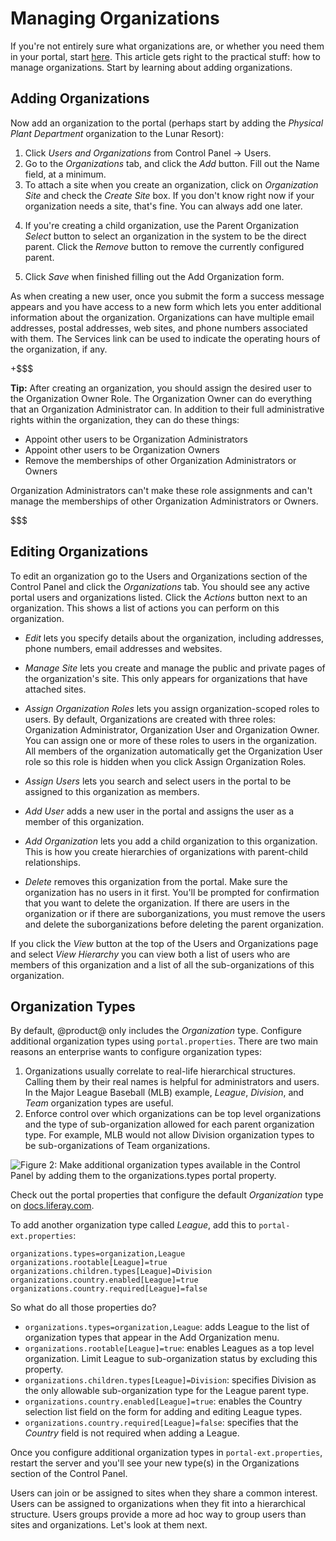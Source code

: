 # Managing Organizations

If you're not entirely sure what organizations are, or whether you need them in
your portal, start
[here](/discover/deployment/-/knowledge_base/7-0/organizations). 
This article gets right to the practical stuff: how to manage organizations.
Start by learning about adding organizations.

## Adding Organizations [](id=adding-organizations)

Now add an organization to the portal (perhaps start by adding the *Physical
Plant Department* organization to the Lunar Resort): 

1.  Click *Users and Organizations* from Control Panel &rarr; Users. 
2.  Go to the *Organizations* tab, and click the *Add* button. Fill out the Name
    field, at a minimum.
3.  To attach a site when you create an organization, click on *Organization
    Site* and check the *Create Site* box. If you don't know right
    now if your organization needs a site, that's fine. You can always add one
    later. 
<!-- Add a screenshot showing the Add Org UI -->
4.  If you're creating a child organization, use the Parent Organization
    *Select* button to select an organization in the system to be the direct
    parent. Click the *Remove* button to remove the currently configured parent.

5.  Click *Save* when finished filling out the Add Organization form.

As when creating a new user, once you submit the form a success message appears
and you have access to a new form which lets you enter additional information
about the organization. Organizations can have multiple email addresses, postal
addresses, web sites, and phone numbers associated with them.  The Services link
can be used to indicate the operating hours of the organization, if any.

<!-- Figure that shows a screenshot of the additional info for the org. -->

+$$$

**Tip:** After creating an organization, you should assign the desired user to
the Organization Owner Role. The Organization Owner can do everything that an
Organization Administrator can. In addition to their full administrative rights
within the organization, they can do these things:

- Appoint other users to be Organization Administrators 
- Appoint other users to be Organization Owners
- Remove the memberships of other Organization Administrators or Owners

Organization Administrators can't make these role assignments and can't manage
the memberships of other Organization Administrators or Owners.

$$$

## Editing Organizations [](id=editing-organizations)

To edit an organization go to the Users and Organizations section of the Control
Panel and click the *Organizations* tab. You should see any active portal users
and organizations listed. Click the *Actions* button next to an organization.
This shows a list of actions you can perform on this organization.

<!-- Screenshot of Actions Button menu options -->
- *Edit* lets you specify details about the organization, including addresses,
phone numbers, email addresses and websites.

- *Manage Site* lets you create and manage the public and private pages of the
organization's site. This only appears for organizations that have attached
sites.

- *Assign Organization Roles* lets you assign organization-scoped roles to
users. By default, Organizations are created with three roles: Organization
Administrator, Organization User and Organization Owner. You can assign one or
more of these roles to users in the organization. All members of the
organization automatically get the Organization User role so this role is hidden
when you click Assign Organization Roles.

- *Assign Users* lets you search and select users in the portal to be assigned
to this organization as members.

- *Add User* adds a new user in the portal and assigns the user as a member of
this organization.

- *Add Organization* lets you add a child organization to this
organization. This is how you create hierarchies of organizations with
parent-child relationships.

- *Delete* removes this organization from the portal. Make sure the
organization has no users in it first. You'll be prompted for confirmation that
you want to delete the organization. If there are users in the organization or
if there are suborganizations, you must remove the users and delete the
suborganizations before deleting the parent organization.

If you click the *View* button at the top of the Users and Organizations page
and select *View Hierarchy* you can view both a list of users who are members of
this organization and a list of all the sub-organizations of this organization.

<!-- See if a screenshot of this for the proposed Lunar Resort intranet
organizations could replace the textual hierarchy representation above -->

## Organization Types [](id=organization-types)

By default, @product@ only includes the *Organization* type. Configure
additional organization types using `portal.properties`. There are two main
reasons an enterprise wants to configure organization types:

1.  Organizations usually correlate to real-life hierarchical structures.
    Calling them by their real names is helpful for administrators and users. In
    the Major League Baseball (MLB) example, *League*, *Division*, and *Team*
    organization types are useful.
2.  Enforce control over which organizations can be top level organizations and
    the type of sub-organization allowed for each parent organization type. For
    example, MLB would not allow Division organization types to be
    sub-organizations of Team organizations.

![Figure 2: Make additional organization types available in the Control Panel by adding them to the `organizations.types` portal property.](../../images/organization-new-type.png)

Check out the portal properties that configure the default *Organization* type
on [docs.liferay.com](@platform-ref@/7.1-latest/propertiesdoc/portal.properties.html#Organizations).

To add another organization type called *League*, add this to
`portal-ext.properties`:

    organizations.types=organization,League
    organizations.rootable[League]=true
    organizations.children.types[League]=Division
    organizations.country.enabled[League]=true
    organizations.country.required[League]=false

So what do all those properties do?

- `organizations.types=organization,League`: adds League to the list of
    organization types that appear in the Add Organization menu.
- `organizations.rootable[League]=true`: enables Leagues as a top level
    organization. Limit League to sub-organization status by excluding this
    property.
- `organizations.children.types[League]=Division`: specifies Division
    as the only allowable sub-organization type for the League parent
    type.
- `organizations.country.enabled[League]=true`: enables the Country
    selection list field on the form for adding and editing League types.
- `organizations.country.required[League]=false`: specifies that the *Country*
    field is not required when adding a League.

Once you configure additional organization types in `portal-ext.properties`,
restart the server and you'll see your new type(s) in the Organizations section
of the Control Panel.

<!-- REPLACE [Figure 3: Add the Country select list field to the Add Organization form with the `organizations.country[my-org-type].enabled` property.](../../images/organization-country-selection.png) -->

Users can join or be assigned to sites when they share a common interest. Users
can be assigned to organizations when they fit into a hierarchical structure.
Users groups provide a more ad hoc way to group users than sites and
organizations. Let's look at them next.


